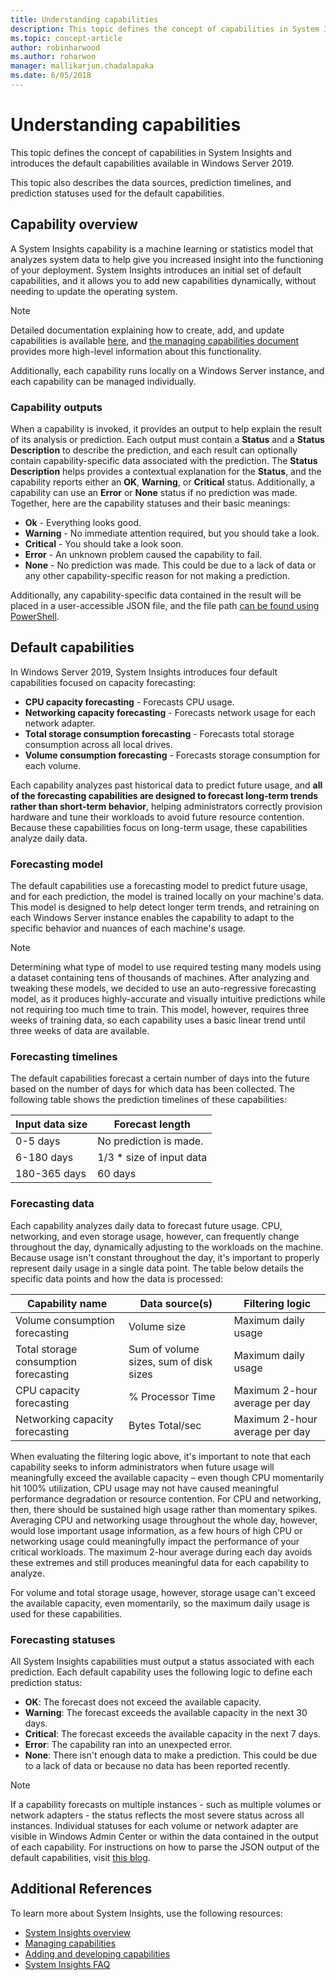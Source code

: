 ```yaml
---
title: Understanding capabilities
description: This topic defines the concept of capabilities in System Insights and introduces the default capabilities available in Windows Server 2019.
ms.topic: concept-article
author: robinharwood
ms.author: roharwoo
manager: mallikarjun.chadalapaka
ms.date: 6/05/2018
---
```

# Understanding capabilities

This topic defines the concept of capabilities in System Insights and introduces the default capabilities available in Windows Server 2019.

This topic also describes the data sources, prediction timelines, and prediction statuses used for the default capabilities.

## Capability overview
A System Insights capability is a machine learning or statistics model that analyzes system data to help give you increased insight into the functioning of your deployment. System Insights introduces an initial set of default capabilities, and it allows you to add new capabilities dynamically, without needing to update the operating system.

>[!NOTE]
>Detailed documentation explaining how to create, add, and update capabilities is available [here](adding-and-developing-capabilities.md), and [the managing capabilities document](managing-capabilities.md) provides more high-level information about this functionality.

Additionally, each capability runs locally on a Windows Server instance, and each capability can be managed individually.

### Capability outputs
When a capability is invoked, it provides an output to help explain the result of its analysis or prediction. Each output must contain a **Status** and a **Status Description** to describe the prediction, and each result can optionally contain capability-specific data associated with the prediction. The **Status Description** helps provides a contextual explanation for the **Status**, and the capability reports either an **OK**, **Warning**, or **Critical** status. Additionally, a capability can use an **Error** or **None** status if no prediction was made. Together, here are the capability statuses and their basic meanings:

- **Ok** - Everything looks good.
- **Warning** - No immediate attention required, but you should take a look.
- **Critical** - You should take a look soon.
- **Error** - An unknown problem caused the capability to fail.
- **None** - No prediction was made. This could be due to a lack of data or any other capability-specific reason for not making a prediction.

Additionally, any capability-specific data contained in the result will be placed in a user-accessible JSON file, and the file path [can be found using PowerShell](./managing-capabilities.md#retrieving-capability-results).

## Default capabilities
In Windows Server 2019, System Insights introduces four default capabilities focused on capacity forecasting:

- **CPU capacity forecasting** - Forecasts CPU usage.
- **Networking capacity forecasting** - Forecasts network usage for each network adapter.
- **Total storage consumption forecasting** - Forecasts total storage consumption across all local drives.
- **Volume consumption forecasting** - Forecasts storage consumption for each volume.

Each capability analyzes past historical data to predict future usage, and **all of the forecasting capabilities are designed to forecast long-term trends rather than short-term behavior**, helping administrators correctly provision hardware and tune their workloads to avoid future resource contention. Because these capabilities focus on long-term usage, these capabilities analyze daily data.

### Forecasting model
The default capabilities use a forecasting model to predict future usage, and for each prediction, the model is trained locally on your machine's data. This model is designed to help detect longer term trends, and retraining on each Windows Server instance enables the capability to adapt to the specific behavior and nuances of each machine's usage.

>[!NOTE]
>Determining what type of model to use required testing many models using a dataset containing tens of thousands of machines. After analyzing and tweaking these models, we decided to use an auto-regressive forecasting model, as it produces highly-accurate and visually intuitive predictions while not requiring too much time to train. This model, however, requires three weeks of training data, so each capability uses a basic linear trend until three weeks of data are available.

### Forecasting timelines
The default capabilities forecast a certain number of days into the future based on the number of days for which data has been collected. The following table shows the prediction timelines of these capabilities:

| Input data size | Forecast length |
| --------------- | --------------- |
| 0-5 days | No prediction is made. |
| 6-180 days | 1/3 * size of input data |
| 180-365 days | 60 days |

### Forecasting data
Each capability analyzes daily data to forecast future usage. CPU, networking, and even storage usage, however, can frequently change throughout the day, dynamically adjusting to the workloads on the machine. Because usage isn't constant throughout the day, it's important to properly represent daily usage in a single data point. The table below details the specific data points and how the data is processed:


| Capability name | Data source(s) | Filtering logic |
| --------------- | -------------- | ---------------- |
 Volume consumption forecasting          | Volume size                    | Maximum daily usage
 Total storage consumption forecasting   | Sum of volume sizes, sum of disk sizes              | Maximum daily usage
 CPU capacity forecasting                | % Processor Time  | Maximum 2-hour average per day
 Networking capacity forecasting         | Bytes Total/sec         | Maximum 2-hour average per day

When evaluating the filtering logic above, it's important to note that each capability seeks to inform administrators when future usage will meaningfully exceed the available capacity – even though CPU momentarily hit 100% utilization, CPU usage may not have caused meaningful performance degradation or resource contention. For CPU and networking, then, there should be sustained high usage rather than momentary spikes. Averaging CPU and networking usage throughout the whole day, however, would lose important usage information, as a few hours of high CPU or networking usage could meaningfully impact the performance of your critical workloads. The maximum 2-hour average during each day avoids these extremes and still produces meaningful data for each capability to analyze.

For volume and total storage usage, however, storage usage can't exceed the available capacity, even momentarily, so the maximum daily usage is used for these capabilities.

### Forecasting statuses
All System Insights capabilities must output a status associated with each prediction. Each default capability uses the following logic to define each prediction status:
- **OK**: The forecast does not exceed the available capacity.
- **Warning**: The forecast exceeds the available capacity in the next 30 days.
- **Critical**: The forecast exceeds the available capacity in the next 7 days.
- **Error**: The capability ran into an unexpected error.
- **None**: There isn't enough data to make a prediction. This could be due to a lack of data or because no data has been reported recently.

>[!NOTE]
>If a capability forecasts on multiple instances - such as multiple volumes or network adapters - the status reflects the most severe status across all instances. Individual statuses for each volume or network adapter are visible in Windows Admin Center or within the data contained in the output of each capability. For instructions on how to parse the JSON output of the default capabilities, visit [this blog](https://aka.ms/systeminsights-mitigationscripts).


## Additional References
To learn more about System Insights, use the following resources:

- [System Insights overview](overview.md)
- [Managing capabilities](managing-capabilities.md)
- [Adding and developing capabilities](adding-and-developing-capabilities.md)
- [System Insights FAQ](faq.md)
